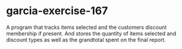# garcia-exercise-167
A program that tracks items selected and the customers discount membership if present. And stores the quantity of items selected and discount types as well as the grandtotal spent on the final report.
